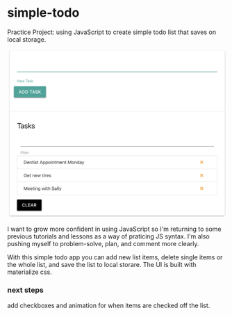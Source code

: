 # simple-todo
Practice Project: using JavaScript to create simple todo list that saves on local storage. 


![sample of the list](https://raw.githubusercontent.com/MichelleWasabi/simple-todo/master/img/example-img.png)

I want to grow more confident in using JavaScript so I'm returning to some previous tutorials and lessons as a way of praticing JS syntax. I'm also pushing myself to problem-solve, plan, and comment more clearly. 

With this simple todo app you can add new list items, delete single items or the whole list, and save the list to local storare. The UI is built with materialize css. 

### next steps
add checkboxes and animation for when items are checked off the list.

